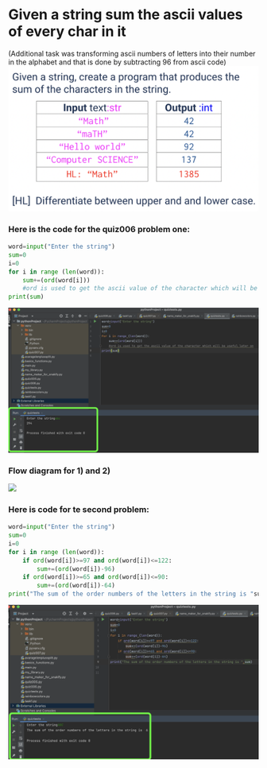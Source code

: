 # Given a string sum the ascii values of every char in it 
(Additional task was transforming ascii numbers of letters into their number in the alphabet and that is done by subtracting 96 from ascii code)
![](https://github.com/AleksandarDzudzevic/Unit-1/blob/main/Quiz006text.png)
### Here is the code for the quiz006 problem one:
```.py
word=input("Enter the string")
sum=0
i=0
for i in range (len(word)):
    sum+=(ord(word[i]))
    #ord is used to get the ascii value of the character which will be useful later on
print(sum)
```
![](https://github.com/AleksandarDzudzevic/Unit-1/blob/main/Quiz006test1.png)
### Flow diagram for 1) and 2)
![](https://github.com/AleksandarDzudzevic/Unit-1/blob/main/quiz006flowdiagram1and2.jpg)
### Here is code for te second problem:
```.py
word=input("Enter the string")
sum=0
i=0
for i in range (len(word)):
    if ord(word[i])>=97 and ord(word[i])<=122:
        sum+=(ord(word[i])-96)
    if ord(word[i])>=65 and ord(word[i])<=90:
        sum+=(ord(word[i])-64)
print("The sum of the order numbers of the letters in the string is "sum)

```
![](https://github.com/AleksandarDzudzevic/Unit-1/blob/main/Quiz006test2.png)
